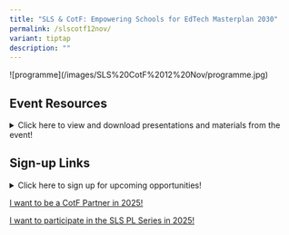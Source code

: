 ```yaml
---
title: "SLS & CotF: Empowering Schools for EdTech Masterplan 2030"
permalink: /slscotf12nov/
variant: tiptap
description: ""
---
```

<p>![programme](/images/SLS%20CotF%2012%20Nov/programme.jpg)</p>
<h2>Event Resources</h2>
<details class="isomer-details">
<summary>Click here to view and download presentations and materials from the event!</summary>
<div data-type="detailsContent" class="isomer-details-content">
<p>
<br>Gallery Walk
<br>Spotlight on CotF Innovations
<br>
<br>
</p>
</div>
</details>
<h2>Sign-up Links</h2>
<details class="isomer-details">
<summary>Click here to sign up for upcoming opportunities!</summary>
<div data-type="detailsContent" class="isomer-details-content">
<p>
<br>I want to be a CotF partner in 2025![I want to be a CotF Partner in 2025!](https://form.gov.sg/)(https://form.gov.sg/)
<br>[I want to participate in the PL series in 2025!](https://www.sgdi.gov.sg/ministries/moe/departments/itd)
<br>
<br>
</p>
</div>
</details>
<p><a href="https://form.gov.sg/" rel="noopener nofollow" target="_blank">I want to be a CotF Partner in 2025!</a>
</p>
<p><a href="https://form.gov.sg/" rel="noopener nofollow" target="_blank">I want to participate in the SLS PL Series in 2025!</a>
</p>